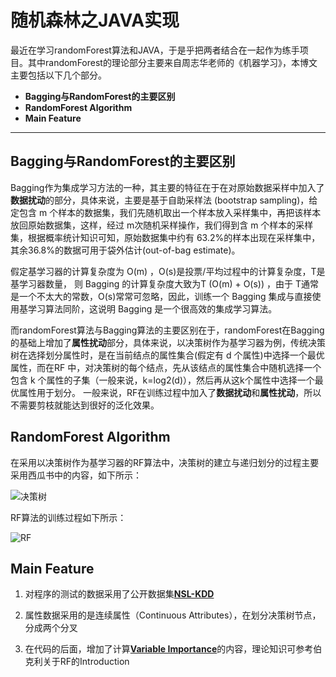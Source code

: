 # 随机森林之JAVA实现

 最近在学习randomForest算法和JAVA，于是乎把两者结合在一起作为练手项目。其中randomForest的理论部分主要来自周志华老师的《机器学习》，本博文主要包括以下几个部分。
- **Bagging与RandomForest的主要区别**
- **RandomForest Algorithm**
- **Main Feature**
-------------------


## Bagging与RandomForest的主要区别


Bagging作为集成学习方法的一种，其主要的特征在于在对原始数据采样中加入了**数据扰动**的部分，具体来说，主要是基于自助采样法 (bootstrap sampling)，给定包含 m 个样本的数据集，我们先随机取出一个样本放入采样集中，再把该样本放回原始数据集，这样，经过 m次随机采样操作，我们得到含 m 个样本的采样集，根据概率统计知识可知，原始数据集中约有 63.2%的样本出现在采样集中，其余36.8%的数据可用于袋外估计(out-of-bag estimate)。

假定基学习器的计算复杂度为 O(m) ，O(s)是投票/平均过程中的计算复杂度，T是基学习器数量， 则 Bagging 的计算复杂度大致为T (O(m) + O(s)) ，由于 T通常是一个不太大的常数，O(s)常常可忽略，因此，训练一个 Bagging 集成与直接使用基学习算法同阶，这说明 Bagging 是一个很高效的集成学习算法。

而randomForest算法与Bagging算法的主要区别在于，randomForest在Bagging的基础上增加了**属性扰动**部分，具体来说，以决策树作为基学习器为例，传统决策树在选择划分属性时，是在当前结点的属性集合(假定有 d 个属性)中选择一个最优属性，而在RF 中，对决策树的每个结点，先从该结点的属性集合中随机选择一个包含 k 个属性的子集（一般来说，k=log2(d)），然后再从这k个属性中选择一个最优属性用于划分。
一般来说，RF在训练过程中加入了**数据扰动**和**属性扰动**，所以不需要剪枝就能达到很好的泛化效果。

## RandomForest Algorithm

在采用以决策树作为基学习器的RF算法中，决策树的建立与递归划分的过程主要采用西瓜书中的内容，如下所示：

![决策树](http://img.blog.csdn.net/20171225214106036?watermark/2/text/aHR0cDovL2Jsb2cuY3Nkbi5uZXQveGl1eGlhbjQ3Mjg=/font/5a6L5L2T/fontsize/400/fill/I0JBQkFCMA==/dissolve/70/gravity/SouthEast)

RF算法的训练过程如下所示：

![RF](http://img.blog.csdn.net/20171225214337677?watermark/2/text/aHR0cDovL2Jsb2cuY3Nkbi5uZXQveGl1eGlhbjQ3Mjg=/font/5a6L5L2T/fontsize/400/fill/I0JBQkFCMA==/dissolve/70/gravity/SouthEast)

## Main Feature

1. 对程序的测试的数据采用了公开数据集[**NSL-KDD**](http://www.unb.ca/cic/datasets/nsl.html)

2. 属性数据采用的是连续属性（Continuous Attributes），在划分决策树节点，分成两个分叉

3. 在代码的后面，增加了计算[**Variable Importance**](http://www.stat.berkeley.edu/~breiman/RandomForests/cc_home.htm#ooberr)的内容，理论知识可参考伯克利关于RF的Introduction

